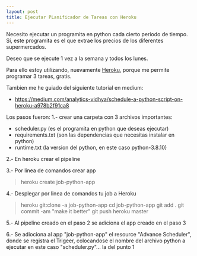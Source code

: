 ```yaml
---
layout: post
title: Ejecutar PLanificador de Tareas con Heroku
---
```


Necesito ejecutar un programita en python cada cierto periodo de tiempo. Sí, este programita es el que extrae los precios de los diferentes supermercados.

Deseo que se ejecute 1 vez a la semana y todos los lunes.

Para ello estoy utilizando, nuevamente [Heroku](https://www.heroku.com/), porque me permite programar 3 tareas, gratis.

Tambien me he guiado del siguiente tutorial en medium:
- https://medium.com/analytics-vidhya/schedule-a-python-script-on-heroku-a978b2f91ca8

Los pasos fueron:
1.- crear una carpeta con 3 archivos importantes:
- scheduler.py  (es el programita en python que deseas ejecutar)
- requirements.txt (son las dependencias que necesitas instalar en python)
- runtime.txt (la version del python, en este caso python-3.8.10)

2.- En heroku crear el pipeline

3.- Por linea de comandos crear app
>heroku create job-python-app

4.- Desplegar por linea de comandos tu job a Heroku
> heroku git:clone -a job-python-app
> cd job-python-app
> git add .
> git commit -am "make it better"
> git push heroku master

5.- Al pipeline creado en el paso 2 se adiciona el app creado en el paso 3

6.- Se adiociona al app "job-python-app" el resource "Advance Scheduler", donde se registra el Trigeer, colocandose el nombre del archivo python a ejecutar en este caso "scheduler.py"... la del punto 1